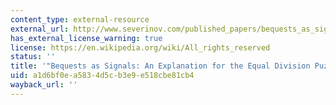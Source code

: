 ```yaml
---
content_type: external-resource
external_url: http://www.severinov.com/published_papers/bequests_as_signals_%20jpe2003.pdf
has_external_license_warning: true
license: https://en.wikipedia.org/wiki/All_rights_reserved
status: ''
title: '"Bequests as Signals: An Explanation for the Equal Division Puzzle." (PDF)'
uid: a1d6bf0e-a583-4d5c-b3e9-e518cbe81cb4
wayback_url: ''
---
```

